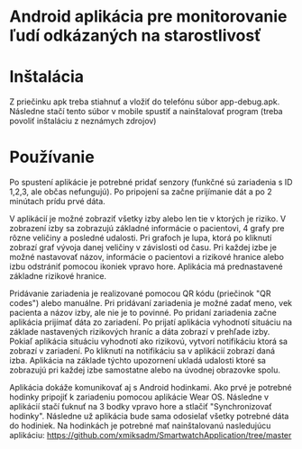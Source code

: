 # Android aplikácia pre monitorovanie ľudí odkázaných na starostlivosť
 
# Inštalácia

Z priečinku apk treba stiahnuť a vložiť do telefónu súbor app-debug.apk. Následne stačí tento súbor v mobile spustiť a nainštalovať program (treba povoliť inštaláciu z neznámych zdrojov)

# Používanie

Po spustení aplikácie je potrebné pridať senzory (funkčné sú zariadenia s ID 1,2,3, ale občas nefungujú). Po pripojení sa začne prijímanie dát a po 2 minútach prídu prvé dáta.

 V aplikácií je možné zobraziť všetky izby alebo len tie v ktorých je riziko. V zobrazení izby sa zobrazujú základné informácie o pacientovi, 4 grafy pre rôzne veličiny a posledné udalosti. Pri grafoch je lupa, ktorá po kliknutí zobrazí graf vývoja danej veličiny v závislosti od času. Pri každej izbe je možné nastavovať názov, informácie o pacientovi a rizikové hranice alebo izbu odstrániť pomocou ikoniek vpravo hore. Aplikácia má prednastavené základne rizikové hranice. 
  
  Pridávanie zariadenia je realizované pomocou QR kódu (priečinok "QR codes") alebo manuálne. Pri pridávaní zariadenia je možné zadať meno, vek pacienta a názov izby, ale nie je to povinné. Po pridaní zariadenia začne aplikácia prijímať dáta zo zariadení. Po prijatí aplikácia vyhodnotí situáciu na základe nastavených rizikových hraníc a dáta zobrazí v prehľade izby. Pokiaľ aplikácia situáciu vyhodnotí ako rizikovú, vytvorí notifikáciu ktorá sa zobrazí v zariadení. Po kliknutí na notifikáciu sa v aplikácií zobrazí daná izba. Aplikácia na základe týchto upozornení ukladá udalosti ktoré sa zobrazujú pri každej izbe samostatne alebo na úvodnej obrazovke spolu.

Aplikácia dokáže komunikovať aj s Android hodinkami. Ako prvé je potrebné hodinky pripojiť k zariadeniu pomocou aplikácie Wear OS. Následne v aplikácií stačí ťuknuť na 3 bodky vpravo hore a stlačiť "Synchronizovať hodinky". Následne už aplikácia bude sama odosielať všetky potrebné dáta do hodiniek. Na hodinkách je potrebné mať nainštalovanú nasledujúcu aplikáciu:
https://github.com/xmiksadm/SmartwatchApplication/tree/master
